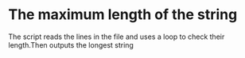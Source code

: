 # The maximum length of the string
The script reads the lines in the file and uses a loop to check their length.Then outputs the longest string
